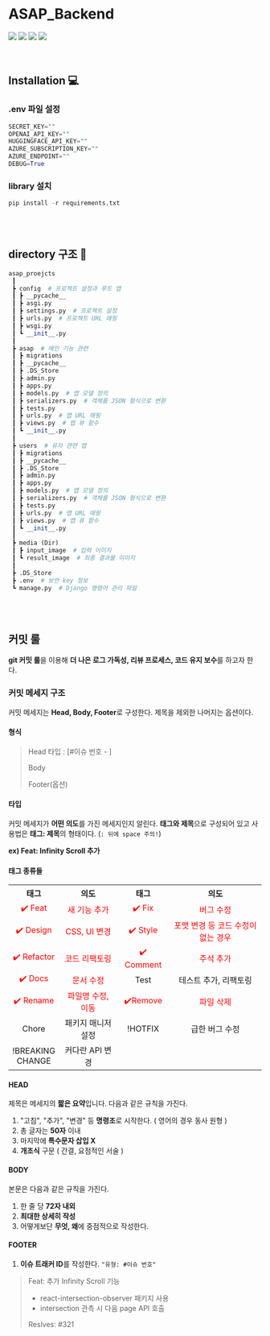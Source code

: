 # ASAP_Backend

<div>
    <img src="https://img.shields.io/badge/Python-3776AB?style=for-the-plastic&logo=Python&logoColor=white">
    <img src="https://img.shields.io/badge/Django-092E20?style=for-the-plastic&logo=Django&logoColor=white">
    <img src="https://img.shields.io/badge/MongoDB-47A248?style=for-the-plastic&logo=MongoDB&logoColor=white">
    <img src="https://img.shields.io/badge/OpenAI-412991?style=for-the-plastic&logo=OpenAI&logoColor=white">

</div>  
<br></br>

## Installation 💻

### .env 파일 설정

```python
SECRET_KEY=""
OPENAI_API_KEY=""
HUGGINGFACE_API_KEY=""
AZURE_SUBSCRIPTION_KEY=""
AZURE_ENDPOINT=""
DEBUG=True
```

### library 설치

```python
pip install -r requirements.txt
```

<br></br>

## directory 구조 🌳

```python
asap_proejcts
 ┃
 ┣ config  # 프로젝트 설정과 루트 앱
 ┃ ┣ __pycache__
 ┃ ┣ asgi.py
 ┃ ┣ settings.py  # 프로젝트 설정
 ┃ ┣ urls.py  # 프로젝트 URL 매핑
 ┃ ┣ wsgi.py
 ┃ ┗ __init__.py
 ┃
 ┣ asap  # 메인 기능 관련
 ┃ ┣ migrations
 ┃ ┣ __pycache__
 ┃ ┣ .DS_Store
 ┃ ┣ admin.py
 ┃ ┣ apps.py
 ┃ ┣ models.py  # 앱 모델 정의
 ┃ ┣ serializers.py  # 객체를 JSON 형식으로 변환
 ┃ ┣ tests.py
 ┃ ┣ urls.py  # 앱 URL 매핑
 ┃ ┣ views.py  # 앱 뷰 함수
 ┃ ┗ __init__.py
 ┃
 ┣ users  # 유저 관련 앱
 ┃ ┣ migrations
 ┃ ┣ __pycache__
 ┃ ┣ .DS_Store
 ┃ ┣ admin.py
 ┃ ┣ apps.py
 ┃ ┣ models.py  # 앱 모델 정의
 ┃ ┣ serializers.py  # 객체를 JSON 형식으로 변환
 ┃ ┣ tests.py
 ┃ ┣ urls.py  # 앱 URL 매핑
 ┃ ┣ views.py  # 앱 퓨 함수
 ┃ ┗ __init__.py
 ┃
 ┣ media (Dir)
 ┃ ┣ input_image  # 입력 이미지
 ┃ ┗ result_image  # 최종 결과물 이미지
 ┃
 ┣ .DS_Store
 ┣ .env  # 보안 key 정보
 ┗ manage.py  # Django 명령어 관리 파일
```

<br></br>

## 커밋 룰

**git 커밋 룰**을 이용해 **더 나은 로그 가독성, 리뷰 프로세스, 코드 유지 보수**를 하고자 한다.

### 커밋 메세지 구조

커밋 메세지는 **Head, Body, Footer**로 구성한다. 제목을 제외한 나머지는 옵션이다.

#### 형식

> Head 타입 : [#이슈 번호 - ]
>
> Body
>
> Footer(옵션)

#### 타입

커밋 메세지가 **어떤 의도**를 가진 메세지인지 알린다.
**태그와 제목**으로 구성되어 있고 사용법은 **태그: 제목**의 형태이다. (`: 뒤에 space 주의!`)

**ex) Feat: Infinity Scroll 추가**

#### 태그 종류들

<table style="text-align : center;">
    <th>태그</th>
    <th>의도</th>
    <th>태그</th>
    <th>의도</th>
    <tr>
        <td style="color : red">✔️ Feat</td>
        <td style="color : red">새 기능 추가</td>
        <td style="color : red">✔️ Fix</td>
        <td style="color : red">버그 수정</td>
    </tr>
    <tr>
        <td style="color : red">✔️ Design</td>
        <td style="color : red">CSS, UI 변경</td>
        <td style="color : red">✔️ Style</td>
        <td style="color : red">포맷 변경 등 코드 수정이 없는 경우</td>
    </tr>
        <tr>
        <td style="color : red">✔️ Refactor</td>
        <td style="color : red">코드 리팩토링</td>
        <td style="color : red">✔️ Comment</td>
        <td style="color : red">주석 추가</td>
    </tr>
    </tr>
        <tr>
        <td style="color : red">✔️ Docs</td>
        <td style="color : red">문서 수정</td>
        <td>Test</td>
        <td>테스트 추가, 리팩토링</td>
    </tr>   
    </tr>
    <tr>
        <td style="color : red">✔️ Rename</td>
        <td style="color : red">파일명 수정, 이동</td>
        <td style="color : red">✔️Remove</td>
        <td style="color : red">파일 삭제</td>
    </tr>
    <tr>
        <td>Chore</td>
        <td>패키지 매니저 설정</td>
        <td>!HOTFIX</td>
        <td>급한 버그 수정</td>
    </tr>
    <tr>
        <td>!BREAKING</br>
        CHANGE</td>
        <td>커다란 API 변경</td>
        <td></td>
        <td></td>
    </tr>
</table>

#### HEAD

제목은 메세지의 **짧은 요약**입니다. 다음과 같은 규칙을 가진다.

1. "고침", "추가", "변경" 등 **명령조**로 시작한다. ( 영어의 경우 동사 원형 )
2. 총 글자는 **50자** 이내
3. 마지막에 **특수문자 삽입 X**
4. **개조식** 구문 ( 간결, 요점적인 서술 )

#### BODY

본문은 다음과 같은 규칙을 가진다.

1. 한 줄 당 **72자 내외**
2. **최대한 상세히 작성**
3. 어떻게보단 **무엇, 왜**에 중점적으로 작성한다.

#### FOOTER

1. **이슈 트래커 ID**를 작성한다. `"유형: #이슈 번호"`

> Feat: 추가 Infinity Scroll 기능
>
> - react-intersection-observer 패키지 사용
> - intersection 관측 시 다음 page API 호출
>
> Reslves: #321
